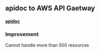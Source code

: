 
## apidoc to AWS API Gaetway

#### [apidoc](http://apidocjs.com/)


### Improvement
Cannot handle more than 500 resources